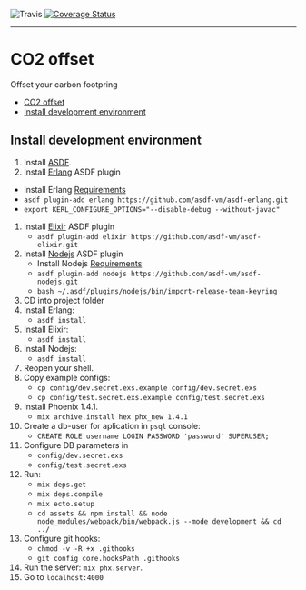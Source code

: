 ![Travis](https://travis-ci.com/markevich/co2_offset.svg?branch=master) [![Coverage Status](https://coveralls.io/repos/github/markevich/co2_offset/badge.svg?branch=master)](https://coveralls.io/github/markevich/co2_offset?branch=master)

---

# CO2 offset

Offset your carbon footpring

- [CO2 offset](#co2-offset)
- [Install development environment](#install-development-environment)


## Install development environment
1. Install [ASDF](https://github.com/asdf-vm/asdf).
1. Install [Erlang](https://github.com/asdf-vm/asdf-erlang) ASDF plugin
  - Install Erlang [Requirements](https://github.com/asdf-vm/asdf-erlang#before-asdf-install)
  - `asdf plugin-add erlang https://github.com/asdf-vm/asdf-erlang.git`
  - `export KERL_CONFIGURE_OPTIONS="--disable-debug --without-javac"`
1. Install [Elixir](https://github.com/asdf-vm/asdf-elixir) ASDF plugin
   - `asdf plugin-add elixir https://github.com/asdf-vm/asdf-elixir.git`
1. Install [Nodejs](https://github.com/asdf-vm/asdf-nodejs) ASDF plugin
   - Install Nodejs [Requirements](https://github.com/asdf-vm/asdf-nodejs#requirements)
   - `asdf plugin-add nodejs https://github.com/asdf-vm/asdf-nodejs.git`
   - `bash ~/.asdf/plugins/nodejs/bin/import-release-team-keyring`
1. CD into project folder
1. Install Erlang:
   - `asdf install`
1. Install Elixir:
   - `asdf install`
1. Install Nodejs:
   - `asdf install`
1. Reopen your shell.
1. Copy example configs:
   - `cp config/dev.secret.exs.example config/dev.secret.exs`
   - `cp config/test.secret.exs.example config/test.secret.exs`
1. Install Phoenix 1.4.1.
   - `mix archive.install hex phx_new 1.4.1`
1. Create a db-user for aplication in `psql` console:
   - `CREATE ROLE username LOGIN PASSWORD 'password' SUPERUSER;`
1. Configure DB parameters in
   -  `config/dev.secret.exs`
   -  `config/test.secret.exs`
1. Run:
   - `mix deps.get`
   - `mix deps.compile`
   - `mix ecto.setup`
   - `cd assets && npm install && node node_modules/webpack/bin/webpack.js --mode development && cd ../`
1. Configure git hooks:
   - `chmod -v -R +x .githooks`
   - `git config core.hooksPath .githooks`
1. Run the server: `mix phx.server`.
1. Go to `localhost:4000`
